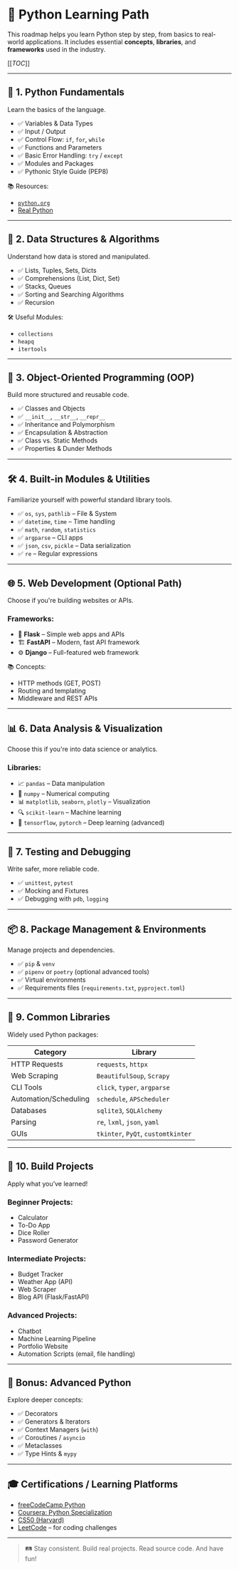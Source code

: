 # 🐍 Python Learning Path

This roadmap helps you learn Python step by step, from basics to real-world applications. It includes essential **concepts**, **libraries**, and **frameworks** used in the industry.

[[_TOC_]]

---

## 📘 1. Python Fundamentals

Learn the basics of the language.

- ✅ Variables & Data Types
- ✅ Input / Output
- ✅ Control Flow: `if`, `for`, `while`
- ✅ Functions and Parameters
- ✅ Basic Error Handling: `try` / `except`
- ✅ Modules and Packages
- ✅ Pythonic Style Guide (PEP8)

📚 Resources:
- [`python.org`](https://docs.python.org/3/)
- [Real Python](https://realpython.com)

---

## 🔁 2. Data Structures & Algorithms

Understand how data is stored and manipulated.

- ✅ Lists, Tuples, Sets, Dicts
- ✅ Comprehensions (List, Dict, Set)
- ✅ Stacks, Queues
- ✅ Sorting and Searching Algorithms
- ✅ Recursion

🛠 Useful Modules:
- `collections`
- `heapq`
- `itertools`

---

## 🧱 3. Object-Oriented Programming (OOP)

Build more structured and reusable code.

- ✅ Classes and Objects
- ✅ `__init__`, `__str__`, `__repr__`
- ✅ Inheritance and Polymorphism
- ✅ Encapsulation & Abstraction
- ✅ Class vs. Static Methods
- ✅ Properties & Dunder Methods

---

## 🛠 4. Built-in Modules & Utilities

Familiarize yourself with powerful standard library tools.

- ✅ `os`, `sys`, `pathlib` – File & System
- ✅ `datetime`, `time` – Time handling
- ✅ `math`, `random`, `statistics`
- ✅ `argparse` – CLI apps
- ✅ `json`, `csv`, `pickle` – Data serialization
- ✅ `re` – Regular expressions

---

## 🌐 5. Web Development (Optional Path)

Choose if you're building websites or APIs.

### Frameworks:
- 🧱 **Flask** – Simple web apps and APIs
- 🏗 **FastAPI** – Modern, fast API framework
- ⚙️ **Django** – Full-featured web framework

📚 Concepts:
- HTTP methods (GET, POST)
- Routing and templating
- Middleware and REST APIs

---

## 📊 6. Data Analysis & Visualization

Choose this if you're into data science or analytics.

### Libraries:
- 📈 `pandas` – Data manipulation
- 🧮 `numpy` – Numerical computing
- 📊 `matplotlib`, `seaborn`, `plotly` – Visualization
- 🔍 `scikit-learn` – Machine learning
- 🧠 `tensorflow`, `pytorch` – Deep learning (advanced)

---

## 🧪 7. Testing and Debugging

Write safer, more reliable code.

- ✅ `unittest`, `pytest`
- ✅ Mocking and Fixtures
- ✅ Debugging with `pdb`, `logging`

---

## 📦 8. Package Management & Environments

Manage projects and dependencies.

- ✅ `pip` & `venv`
- ✅ `pipenv` or `poetry` (optional advanced tools)
- ✅ Virtual environments
- ✅ Requirements files (`requirements.txt`, `pyproject.toml`)

---

## 🧰 9. Common Libraries

Widely used Python packages:

| Category            | Library                     |
|---------------------|-----------------------------|
| HTTP Requests        | `requests`, `httpx`         |
| Web Scraping         | `BeautifulSoup`, `Scrapy`   |
| CLI Tools            | `click`, `typer`, `argparse`|
| Automation/Scheduling| `schedule`, `APScheduler`   |
| Databases            | `sqlite3`, `SQLAlchemy`     |
| Parsing              | `re`, `lxml`, `json`, `yaml`|
| GUIs                 | `tkinter`, `PyQt`, `customtkinter`|

---

## 🚀 10. Build Projects

Apply what you’ve learned!

### Beginner Projects:
- Calculator
- To-Do App
- Dice Roller
- Password Generator

### Intermediate Projects:
- Budget Tracker
- Weather App (API)
- Web Scraper
- Blog API (Flask/FastAPI)

### Advanced Projects:
- Chatbot
- Machine Learning Pipeline
- Portfolio Website
- Automation Scripts (email, file handling)

---

## 🧠 Bonus: Advanced Python

Explore deeper concepts:

- ✅ Decorators
- ✅ Generators & Iterators
- ✅ Context Managers (`with`)
- ✅ Coroutines / `asyncio`
- ✅ Metaclasses
- ✅ Type Hints & `mypy`

---

## 🎓 Certifications / Learning Platforms

- [freeCodeCamp Python](https://www.freecodecamp.org/)
- [Coursera: Python Specialization](https://www.coursera.org/specializations/python)
- [CS50 (Harvard)](https://cs50.harvard.edu/)
- [LeetCode](https://leetcode.com/) – for coding challenges

---

> 🛤️ Stay consistent. Build real projects. Read source code. And have fun!

